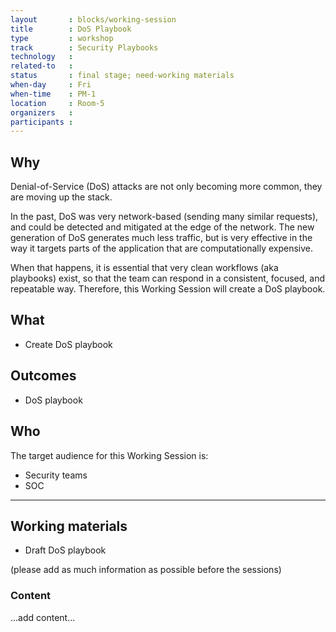 ```yaml
---
layout       : blocks/working-session
title        : DoS Playbook
type         : workshop
track        : Security Playbooks
technology   :
related-to   :
status       : final stage; need-working materials
when-day     : Fri
when-time    : PM-1
location     : Room-5
organizers   :
participants :
---
```


## Why

Denial-of-Service (DoS) attacks are not only becoming more common, they are moving up the stack.
 
In the past, DoS was very network-based (sending many similar requests), and could be detected and mitigated at the edge of the network. The new generation of DoS generates much less traffic, but is very effective in the way it targets parts of the application that are computationally expensive.

When that happens, it is essential that very clean workflows (aka playbooks) exist, so that the team can respond in a consistent, focused, and repeatable way. Therefore, this Working Session will create a DoS playbook.

## What

 - Create DoS playbook
 
## Outcomes

- DoS playbook

## Who

The target audience for this Working Session is:

 - Security teams
 - SOC
 
--- 

## Working materials

- Draft DoS playbook

(please add as much information as possible before the sessions)

### Content

...add content...
